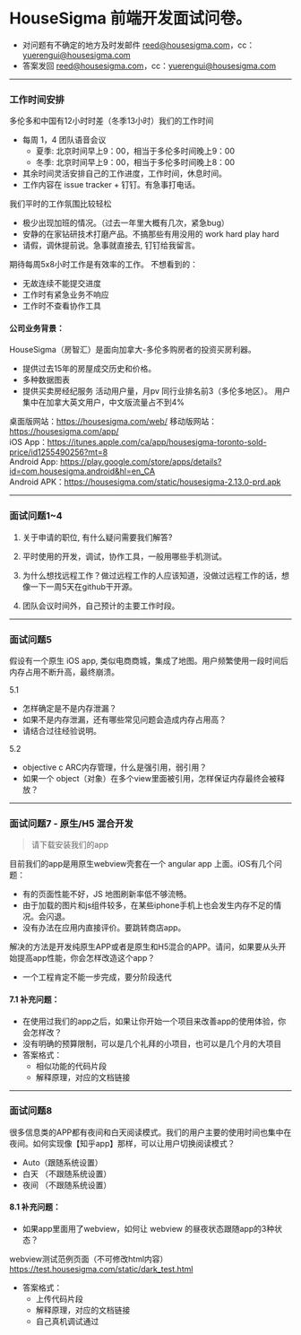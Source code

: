 # HouseSigma 前端开发面试问卷。

- 对问题有不确定的地方及时发邮件 reed@housesigma.com，cc：yuerengui@housesigma.com
- 答案发回 reed@housesigma.com，cc：yuerengui@housesigma.com

---
### 工作时间安排
多伦多和中国有12小时时差（冬季13小时）我们的工作时间
- 每周 1，4 团队语音会议
  - 夏季: 北京时间早上9：00，相当于多伦多时间晚上9：00
  - 冬季: 北京时间早上9：00，相当于多伦多时间晚上8：00
- 其余时间灵活安排自己的工作进度，工作时间，休息时间。
- 工作内容在 issue tracker + 钉钉。有急事打电话。

我们平时的工作氛围比较轻松
- 极少出现加班的情况。（过去一年里大概有几次，紧急bug）
- 安静的在家钻研技术打磨产品。不搞那些有用没用的 work hard play hard
- 请假，调休提前说。急事就直接去, 钉钉给我留言。

期待每周5x8小时工作是有效率的工作。
不想看到的：
- 无故连续不能提交进度
- 工作时有紧急业务不响应
- 工作时不查看协作工具

#### 公司业务背景：
HouseSigma（房智汇）是面向加拿大-多伦多购房者的投资买房利器。
- 提供过去15年的房屋成交历史和价格。
- 多种数据图表
- 提供买卖房经纪服务
活动用户量，月pv 同行业排名前3（多伦多地区）。
用户集中在加拿大英文用户，中文版流量占不到4%

桌面版网站：https://housesigma.com/web/
移动版网站：https://housesigma.com/app/    
iOS App：https://itunes.apple.com/ca/app/housesigma-toronto-sold-price/id1255490256?mt=8    
Android App: https://play.google.com/store/apps/details?id=com.housesigma.android&hl=en_CA    
Android APK：https://housesigma.com/static/housesigma-2.13.0-prd.apk    


---
### 面试问题1~4
1. 关于申请的职位, 有什么疑问需要我们解答?


2. 平时使用的开发，调试，协作工具，一般用哪些手机测试。


3. 为什么想找远程工作？做过远程工作的人应该知道，没做过远程工作的话，想像一下一周5天在github干开源。


4. 团队会议时间外，自己预计的主要工作时段。

---
### 面试问题5 
假设有一个原生 iOS app, 类似电商商城，集成了地图。用户频繁使用一段时间后内存占用不断升高，最终崩溃。

5.1
- 怎样确定是不是内存泄漏？
- 如果不是内存泄漏，还有哪些常见问题会造成内存占用高？
- 请结合过往经验说明。


5.2
- objective c ARC内存管理，什么是强引用，弱引用？
- 如果一个 object（对象）在多个view里面被引用，怎样保证内存最终会被释放？


---
### 面试问题7 - 原生/H5 混合开发
> 请下载安装我们的app

目前我们的app是用原生webview壳套在一个 angular app 上面。iOS有几个问题：
- 有的页面性能不好，JS 地图刷新率低不够流畅。
- 由于加载的图片和js组件较多，在某些iphone手机上也会发生内存不足的情况。会闪退。
- 没有办法在应用内直接评价。要跳转商店app。

解决的方法是开发纯原生APP或者是原生和H5混合的APP。请问，如果要从头开始提高app性能，你会怎样改造这个app？
- 一个工程肯定不能一步完成，要分阶段迭代

#### 7.1 补充问题：
- 在使用过我们的app之后，如果让你开始一个项目来改善app的使用体验，你会怎样改？
- 没有明确的预算限制，可以是几个礼拜的小项目，也可以是几个月的大项目
- 答案格式：
  - 相似功能的代码片段
  - 解释原理，对应的文档链接


---
### 面试问题8
很多信息类的APP都有夜间和白天阅读模式。我们的用户主要的使用时间也集中在夜间。如何实现像【知乎app】那样，可以让用户切换阅读模式？
- Auto（跟随系统设置）
- 白天 （不跟随系统设置）
- 夜间 （不跟随系统设置）

#### 8.1 补充问题：
- 如果app里面用了webview，如何让 webview 的昼夜状态跟随app的3种状态？

webview测试范例页面（不可修改html内容） https://test.housesigma.com/static/dark_test.html

- 答案格式：
  - 上传代码片段
  - 解释原理，对应的文档链接
  - 自己真机调试通过
